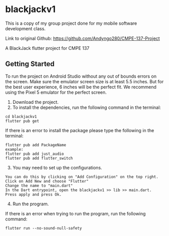 # blackjackv1
This is a copy of my group project done for my mobile software development class.

Link to original Github: https://github.com/Andyngo280/CMPE-137-Project

A BlackJack flutter project for CMPE 137

## Getting Started
To run the project on Android Studio without any out of bounds errors on the screen. Make sure the emulator screen size is at least 5.5 inches. But for the best user experience, 6 inches will be the perfect fit.
We recommend using the Pixel 5 emulator for the perfect screen.

1. Download the project.
2. To install the dependencies, run the following command in the terminal:
```
cd blackjackv1  
flutter pub get 
```
If there is an error to install the package please type the following in the terminal:
```
flutter pub add PackageName
example:
flutter pub add just_audio
flutter pub add flutter_switch
```
3. You may need to set up the configurations.
```
You can do this by clicking on "Add Configuration" on the top right.
Click on Add New and choose "Flutter"
Change the name to "main.dart"
In the Dart entrypoint, open the blackjackv1 >> lib >> main.dart. 
Press apply and press Ok.
```
4. Run the program.

If there is an error when trying to run the program, run the following command:
```
flutter run --no-sound-null-safety
```
